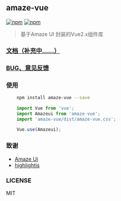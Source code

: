 ## amaze-vue
[![npm](https://img.shields.io/npm/v/amaze-vue.svg)](https://www.npmjs.com/package/amaze-vue)
[![npm](https://img.shields.io/npm/dm/amaze-vue.svg)](https://www.npmjs.com/package/amaze-vue)

> 基于Amaze UI 封装的Vue2.x组件库

### [文档（补充中……）](https://sunshineji.github.io/amaze-vue-docs/)

### [BUG、意见反馈](https://github.com/sunshineJi/amaze-vue/issues)

### 使用

```bash
    npm install amaze-vue --save
```

```js
    import Vue from 'vue';
    import Amazeui from 'amaze-vue';
    import 'amaze-vue/dist/amaze-vue.css';

    Vue.use(Amazeui);
```


### 致谢

- [Amaze Ui](http://www.amazeui.org/)
- [highlightjs](https://www.highlightjs.org/)

### LICENSE

MIT